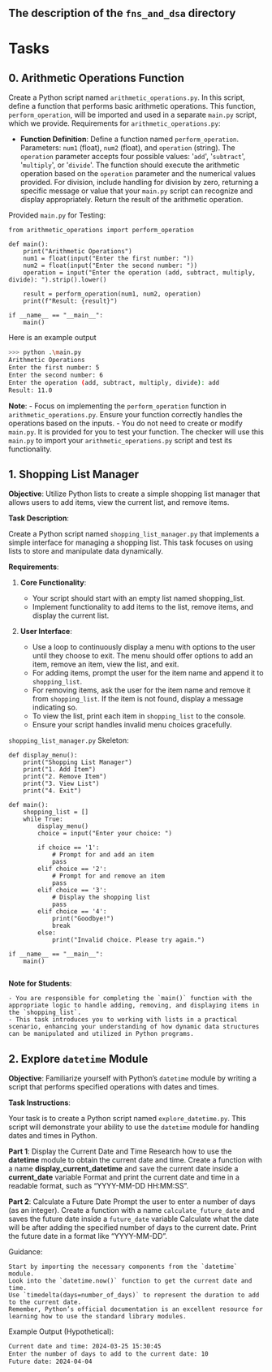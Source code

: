 ## The description of the `fns_and_dsa` directory

# Tasks

## 0. Arithmetic Operations Function

Create a Python script named `arithmetic_operations.py`. In this script, define a function that performs basic arithmetic operations. This function, `perform_operation`, will be imported and used in a separate `main.py` script, which we provide.
Requirements for `arithmetic_operations.py`:

 - __Function Definition__:
        Define a function named `perform_operation`.
        Parameters: `num1` (float), `num2` (float), and `operation` (string). The `operation` parameter accepts four possible values: '`add`', '`subtract`', '`multiply`', or '`divide`'.
        The function should execute the arithmetic operation based on the `operation` parameter and the numerical values provided.
        For division, include handling for division by zero, returning a specific message or value that your `main.py` script can recognize and display appropriately.
        Return the result of the arithmetic operation.

Provided `main.py` for Testing:

```
from arithmetic_operations import perform_operation

def main():
    print("Arithmetic Operations")
    num1 = float(input("Enter the first number: "))
    num2 = float(input("Enter the second number: "))
    operation = input("Enter the operation (add, subtract, multiply, divide): ").strip().lower()

    result = perform_operation(num1, num2, operation)
    print(f"Result: {result}")

if __name__ == "__main__":
    main()
```

Here is an example output

```sh
>>> python .\main.py
Arithmetic Operations
Enter the first number: 5
Enter the second number: 6
Enter the operation (add, subtract, multiply, divide): add
Result: 11.0
```

**Note**: - Focus on implementing the `perform_operation` function in `arithmetic_operations.py`. Ensure your function correctly handles the operations based on the inputs. - You do not need to create or modify `main.py`. It is provided for you to test your function. The checker will use this `main.py` to import your `arithmetic_operations.py` script and test its functionality.


## 1. Shopping List Manager
__Objective__: Utilize Python lists to create a simple shopping list manager that allows users to add items, view the current list, and remove items.

__Task Description__:

Create a Python script named `shopping_list_manager.py` that implements a simple interface for managing a shopping list. This task focuses on using lists to store and manipulate data dynamically.

__Requirements__:

1. **Core Functionality**:
    - Your script should start with an empty list named shopping_list.
    - Implement functionality to add items to the list, remove items, and display the current list.

2. __User Interface__:
    - Use a loop to continuously display a menu with options to the user until they choose to exit. The menu should offer options to add an item, remove an item, view the list, and exit.
    - For adding items, prompt the user for the item name and append it to `shopping_list`.
    - For removing items, ask the user for the item name and remove it from `shopping_list`. If the item is not found, display a message indicating so.
    - To view the list, print each item in `shopping_list` to the console.
    - Ensure your script handles invalid menu choices gracefully.

`shopping_list_manager.py` Skeleton:

```
def display_menu():
    print("Shopping List Manager")
    print("1. Add Item")
    print("2. Remove Item")
    print("3. View List")
    print("4. Exit")

def main():
    shopping_list = []
    while True:
        display_menu()
        choice = input("Enter your choice: ")

        if choice == '1':
            # Prompt for and add an item
            pass
        elif choice == '2':
            # Prompt for and remove an item
            pass
        elif choice == '3':
            # Display the shopping list
            pass
        elif choice == '4':
            print("Goodbye!")
            break
        else:
            print("Invalid choice. Please try again.")

if __name__ == "__main__":
    main()
    
```

__Note for Students__:

    - You are responsible for completing the `main()` function with the appropriate logic to handle adding, removing, and displaying items in the `shopping_list`.
    - This task introduces you to working with lists in a practical scenario, enhancing your understanding of how dynamic data structures can be manipulated and utilized in Python programs.


## 2. Explore `datetime` Module

**Objective**: Familiarize yourself with Python’s `datetime` module by writing a script that performs specified operations with dates and times.

**Task Instructions**:

Your task is to create a Python script named `explore_datetime.py`. This script will demonstrate your ability to use the `datetime` module for handling dates and times in Python.

__Part 1__: Display the Current Date and Time
        Research how to use the __datetime__ module to obtain the current date and time.
        Create a function with a name __display_current_datetime__ and
        save the current date inside a __current_date__ variable
        Format and print the current date and time in a readable format, such as “YYYY-MM-DD HH:MM:SS”.

__Part 2__: Calculate a Future Date
        Prompt the user to enter a number of days (as an integer).
        Create a function with a name `calculate_future_date` and
        saves the future date inside a `future_date` variable
        Calculate what the date will be after adding the specified number of days to the current date.
        Print the future date in a format like “YYYY-MM-DD”.

Guidance:

    Start by importing the necessary components from the `datetime` module.
    Look into the `datetime.now()` function to get the current date and time.
    Use `timedelta(days=number_of_days)` to represent the duration to add to the current date.
    Remember, Python’s official documentation is an excellent resource for learning how to use the standard library modules.

Example Output (Hypothetical):

```sh
Current date and time: 2024-03-25 15:30:45
Enter the number of days to add to the current date: 10
Future date: 2024-04-04
```



